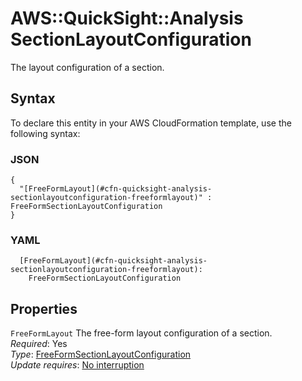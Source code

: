 # AWS::QuickSight::Analysis SectionLayoutConfiguration<a name="aws-properties-quicksight-analysis-sectionlayoutconfiguration"></a>

The layout configuration of a section\.

## Syntax<a name="aws-properties-quicksight-analysis-sectionlayoutconfiguration-syntax"></a>

To declare this entity in your AWS CloudFormation template, use the following syntax:

### JSON<a name="aws-properties-quicksight-analysis-sectionlayoutconfiguration-syntax.json"></a>

```
{
  "[FreeFormLayout](#cfn-quicksight-analysis-sectionlayoutconfiguration-freeformlayout)" : FreeFormSectionLayoutConfiguration
}
```

### YAML<a name="aws-properties-quicksight-analysis-sectionlayoutconfiguration-syntax.yaml"></a>

```
  [FreeFormLayout](#cfn-quicksight-analysis-sectionlayoutconfiguration-freeformlayout):
    FreeFormSectionLayoutConfiguration
```

## Properties<a name="aws-properties-quicksight-analysis-sectionlayoutconfiguration-properties"></a>

`FreeFormLayout` <a name="cfn-quicksight-analysis-sectionlayoutconfiguration-freeformlayout"></a>
The free\-form layout configuration of a section\.  
_Required_: Yes  
_Type_: [FreeFormSectionLayoutConfiguration](aws-properties-quicksight-analysis-freeformsectionlayoutconfiguration.md)  
_Update requires_: [No interruption](https://docs.aws.amazon.com/AWSCloudFormation/latest/UserGuide/using-cfn-updating-stacks-update-behaviors.html#update-no-interrupt)

